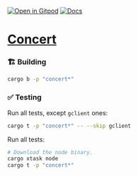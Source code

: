 [![Open in Gitpod](https://img.shields.io/badge/Open_in-Gitpod-white?logo=gitpod)](https://gitpod.io/#FOLDER=concert/https://github.com/gear-foundation/dapps)
[![Docs](https://img.shields.io/github/actions/workflow/status/gear-foundation/dapps/contracts.yml?logo=rust&label=docs)](https://dapps.gear.rs/concert_io)

# [Concert](https://wiki.gear-tech.io/docs/examples/NFTs/concert)

### 🏗️ Building

```sh
cargo b -p "concert*"
```

### ✅ Testing

Run all tests, except `gclient` ones:
```sh
cargo t -p "concert*" -- --skip gclient
```

Run all tests:
```sh
# Download the node binary.
cargo xtask node
cargo t -p "concert*"
```
